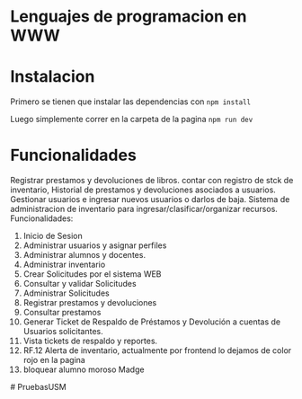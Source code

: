 # Lenguajes de programacion en WWW
# Instalacion
Primero se tienen que instalar las dependencias con   ```npm install```   

Luego simplemente correr en la carpeta de la pagina   ```npm run dev```  


# Funcionalidades
Registrar prestamos y devoluciones de libros. contar con registro de stck de inventario, Historial de prestamos y devoluciones asociados a usuarios.
Gestionar usuarios e ingresar nuevos usuarios o darlos de baja.
Sistema de administracion de inventario para ingresar/clasificar/organizar recursos.  
Funcionalidades:  
<ol>
        <li>Inicio de Sesion 
        <li>Administrar usuarios y asignar perfiles
        <li>Administrar alumnos y docentes.
        <li>Administrar inventario  
        <li>Crear Solicitudes por el sistema WEB 
        <li>Consultar y validar Solicitudes 
        <li>Administrar Solicitudes  
        <li>Registrar prestamos y devoluciones  
        <li>Consultar prestamos 
        <li>Generar Ticket de Respaldo de Préstamos y Devolución a cuentas de Usuarios solicitantes.
        <li>Vista tickets de respaldo y reportes.
        <li> RF.12 Alerta de inventario, actualmente por frontend lo dejamos de color rojo en la pagina</li>
        <li> bloquear alumno moroso Madge</li>
</ol>
# PruebasUSM
